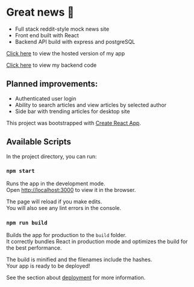 # Great news :newspaper:

- Full stack reddit-style mock news site
- Front end built with React
- Backend API build with express and postgreSQL

[Click here](https://great-news.netlify.app/) to view the hosted version of my app

[Click here](https://github.com/chboothby/backend-news-site) to view my backend code

## Planned improvements:

- Authenticated user login
- Ability to search articles and view articles by selected author
- Side bar with trending articles for desktop site



This project was bootstrapped with [Create React App](https://github.com/facebook/create-react-app).

## Available Scripts

In the project directory, you can run:

### `npm start`

Runs the app in the development mode.\
Open [http://localhost:3000](http://localhost:3000) to view it in the browser.

The page will reload if you make edits.\
You will also see any lint errors in the console.

### `npm run build`

Builds the app for production to the `build` folder.\
It correctly bundles React in production mode and optimizes the build for the best performance.

The build is minified and the filenames include the hashes.\
Your app is ready to be deployed!

See the section about [deployment](https://facebook.github.io/create-react-app/docs/deployment) for more information.

